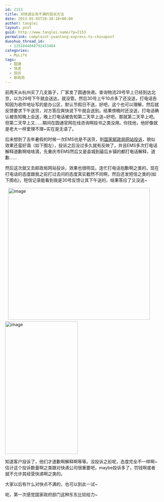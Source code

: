 ```yaml
---
id: 2153
title: 对快递业务不满的投诉方法
date: 2013-05-05T20:38:18+00:00
author: tanglei
layout: post
guid: http://www.tanglei.name/?p=2153
permalink: complaint-yuantong-express-to-chinapost
duoshuo_thread_id:
  - 1351844048792453484
categories:
  - MyLife
tags:
  - 圆通
  - 快递
  - 投诉
  - 邮政局
---
```

前两天从杭州买了几支笛子，厂家发了圆通快递。查询物流29号早上已经到达北京，以为29号下午就会送达，就没管。然后30号上午10点多了还没送，打电话告知因为收件地址写的是办公区，默认节假日不送，好吧，这个也可以理解，然后就反馈要求下午送货，对方答应爽快说下午就会送到。结果傍晚时还没送，打电话确认被告知晚上会送，晚上打电话被告知第二天早上送~好吧，那就第二天早上吧。但第二天早上又……期间在圆通官网在线咨询啊投书之类没用。你找他，他好像就是老大一样爱理不理~实在是无语了。

后来想到了去年暑假的时候一次EMS也是不送货，到[国家邮政局网站投诉](http://sswz.chinapost.gov.cn/frocomplain/mycomplain!link.action)，貌似效果还蛮好滴（如下图左），投诉之后没过多久就有反映了，并且EMS多次打电话解释道歉啊啥啥滴，先重庆市EMS然后又是县城到最后乡镇的都打电话解释，道歉……

然后这次就又去邮政局网站投诉，效果也很明显。连忙打电话抱歉啊之类的，现在打电话的态度跟我之前打过去问的态度真实截然不同啊，然后还发短信之类的(如下图右)，短信记录能看到我是30号反馈让其下午送的，结果答应了又没送~

[<img style="background-image: none; float: left; padding-top: 0px; padding-left: 0px; margin: 2px 0px 5px 10px; display: inline; padding-right: 0px; border: 0px;" title="image" src="http://www.tanglei.name/wp-content/uploads/2013/05/image_thumb.png" alt="image" width="464" height="432" align="left" border="0" />](http://www.tanglei.name/wp-content/uploads/2013/05/image.png)

[<img style="background-image: none; padding-top: 0px; padding-left: 0px; display: inline; padding-right: 0px; border: 0px;" title="image" src="http://www.tanglei.name/wp-content/uploads/2013/05/image_thumb1.png" alt="image" width="238" height="435" border="0" />](http://www.tanglei.name/wp-content/uploads/2013/05/image1.png)

知道客户投诉了，他们才道歉啊解释啊等等。没投诉之前呢，态度完全不一样啊~估计这个投诉数量啊之类跟对快递公司很重要吧，maybe投诉多了，罚钱啊或者就不允许其经营快递啊之类的。

大家以后有什么对快点不满的，也可以到此一试~

呃，第一次感觉国家政府部门这种东东比较给力~
